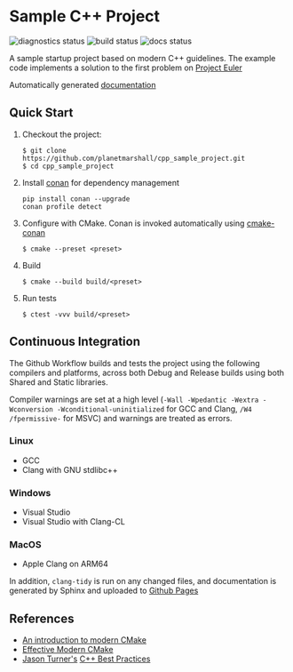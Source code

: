 Sample C++ Project
==================

![diagnostics status](https://github.com/planetmarshall/cpp_sample_project/actions/workflows/diagnostics.yml/badge.svg)
![build status](https://github.com/planetmarshall/cpp_sample_project/actions/workflows/build.yml/badge.svg)
![docs status](https://github.com/planetmarshall/cpp_sample_project/actions/workflows/docs.yml/badge.svg)

A sample startup project based on modern C++ guidelines. The example code 
implements a solution to the first problem on 
[Project Euler](https://projecteuler.net/about)

Automatically generated [documentation](https://planetmarshall.github.io/cpp_sample_project/)

Quick Start
-----------

1. Checkout the project:
   ```
   $ git clone https://github.com/planetmarshall/cpp_sample_project.git
   $ cd cpp_sample_project
   ```
2. Install [conan](https://docs.conan.io/2/) for dependency management
   ``` 
   pip install conan --upgrade
   conan profile detect
   ```
3. Configure with CMake. Conan is invoked automatically using [cmake-conan](https://github.com/conan-io/cmake-conan)
   ```
   $ cmake --preset <preset>
   ```
5. Build
   ```
   $ cmake --build build/<preset>
   ```
6. Run tests
   ```
   $ ctest -vvv build/<preset>
   ```

Continuous Integration
------------------------

The Github Workflow builds and tests the project using the following compilers
and platforms, across both Debug and Release builds using both Shared and Static
libraries.

Compiler warnings are set at a high level (`-Wall -Wpedantic -Wextra -Wconversion -Wconditional-uninitialized` for
GCC and Clang, `/W4 /fpermissive-` for MSVC) and warnings are treated as errors.

### Linux

 * GCC
 * Clang with GNU stdlibc++

### Windows

 * Visual Studio
 * Visual Studio with Clang-CL

### MacOS

 * Apple Clang on ARM64

In addition, `clang-tidy` is run on any changed files, and documentation is
generated by Sphinx and uploaded to [Github Pages](https://planetmarshall.github.io/cpp_sample_project/)


References
----------

 * [An introduction to modern CMake](https://cliutils.gitlab.io/modern-cmake/)
 * [Effective Modern CMake](https://gist.github.com/mbinna/c61dbb39bca0e4fb7d1f73b0d66a4fd1)
 * [Jason Turner's](https://github.com/lefticus) [C++ Best Practices](https://leanpub.com/cppbestpractices)

